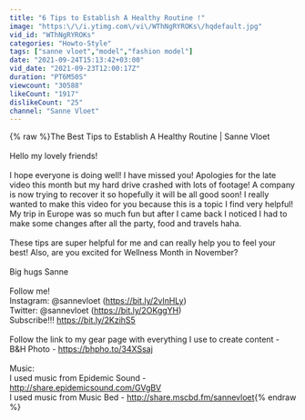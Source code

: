 ```yaml
---
title: "6 Tips to Establish A Healthy Routine !"
image: "https:\/\/i.ytimg.com\/vi\/WThNgRYROKs\/hqdefault.jpg"
vid_id: "WThNgRYROKs"
categories: "Howto-Style"
tags: ["sanne vloet","model","fashion model"]
date: "2021-09-24T15:13:42+03:00"
vid_date: "2021-09-23T12:00:17Z"
duration: "PT6M50S"
viewcount: "30588"
likeCount: "1917"
dislikeCount: "25"
channel: "Sanne Vloet"
---
```

{% raw %}The Best Tips to Establish A Healthy  Routine | Sanne Vloet<br /><br />Hello my lovely friends! <br /><br />I hope everyone is doing well! I have missed you! Apologies for the late video this month but my hard drive crashed with lots of footage! A company is now trying to recover it so hopefully it will be all good soon! I really wanted to make this video for you because this is a topic I find very helpful! My trip in Europe was so much fun but after I came back I noticed I had to make some changes after all the party, food and travels haha. <br /><br />These tips are super helpful for me and can really help you to feel your best! Also, are you excited for Wellness Month in November?<br /><br />Big hugs Sanne<br /><br />Follow me!<br />Instagram: @sannevloet (<a rel="nofollow" target="blank" href="https://bit.ly/2vlnHLy)">https://bit.ly/2vlnHLy)</a><br />Twitter: @sannevloet (<a rel="nofollow" target="blank" href="https://bit.ly/2OKggYH)">https://bit.ly/2OKggYH)</a><br />Subscribe!!! <a rel="nofollow" target="blank" href="https://bit.ly/2KzihS5">https://bit.ly/2KzihS5</a><br /><br />Follow the link to my gear page with everything I use to create content - B&amp;H Photo - <a rel="nofollow" target="blank" href="https://bhpho.to/34XSsaj">https://bhpho.to/34XSsaj</a><br /><br />Music: <br />I used music from Epidemic Sound -  <a rel="nofollow" target="blank" href="http://share.epidemicsound.com/GVgBV">http://share.epidemicsound.com/GVgBV</a><br />I used music from Music Bed - <a rel="nofollow" target="blank" href="http://share.mscbd.fm/sannevloet">http://share.mscbd.fm/sannevloet</a>{% endraw %}
